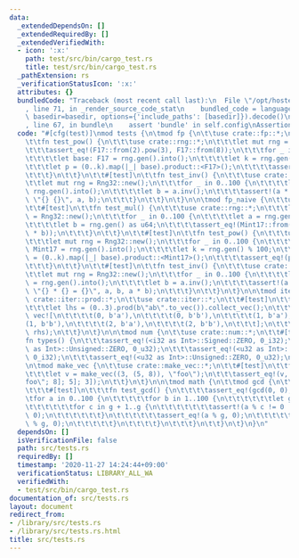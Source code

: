 ```yaml
---
data:
  _extendedDependsOn: []
  _extendedRequiredBy: []
  _extendedVerifiedWith:
  - icon: ':x:'
    path: test/src/bin/cargo_test.rs
    title: test/src/bin/cargo_test.rs
  _pathExtension: rs
  _verificationStatusIcon: ':x:'
  attributes: {}
  bundledCode: "Traceback (most recent call last):\n  File \"/opt/hostedtoolcache/Python/3.9.0/x64/lib/python3.9/site-packages/onlinejudge_verify/documentation/build.py\"\
    , line 71, in _render_source_code_stat\n    bundled_code = language.bundle(stat.path,\
    \ basedir=basedir, options={'include_paths': [basedir]}).decode()\n  File \"/opt/hostedtoolcache/Python/3.9.0/x64/lib/python3.9/site-packages/onlinejudge_verify/languages/user_defined.py\"\
    , line 67, in bundle\n    assert 'bundle' in self.config\nAssertionError\n"
  code: "#[cfg(test)]\nmod tests {\n\tmod fp {\n\t\tuse crate::fp::*;\n\t\t#[test]\n\
    \t\tfn test_pow() {\n\t\t\tuse crate::rng::*;\n\t\t\tlet mut rng = Rng32::new();\n\
    \t\t\tassert_eq!(F17::from(2).pow(3), F17::from(8));\n\t\t\tfor _ in 0..100 {\n\
    \t\t\t\tlet base: F17 = rng.gen().into();\n\t\t\t\tlet k = rng.gen() % 100;\n\t\
    \t\t\tlet p = (0..k).map(|_| base).product::<F17>();\n\t\t\t\tassert_eq!(p, base.pow(k));\n\
    \t\t\t}\n\t\t}\n\t\t#[test]\n\t\tfn test_inv() {\n\t\t\tuse crate::rng::*;\n\t\
    \t\tlet mut rng = Rng32::new();\n\t\t\tfor _ in 0..100 {\n\t\t\t\tlet a: F17 =\
    \ rng.gen().into();\n\t\t\t\tlet b = a.inv();\n\t\t\t\tassert!(a * b == F17::ONE,\
    \ \"{} {}\", a, b);\n\t\t\t}\n\t\t}\n\t}\n\n\tmod fp_naive {\n\t\tuse crate::mint::*;\n\
    \t\t#[test]\n\t\tfn test_mul() {\n\t\t\tuse crate::rng::*;\n\t\t\tlet mut rng\
    \ = Rng32::new();\n\t\t\tfor _ in 0..100 {\n\t\t\t\tlet a = rng.gen() as u64;\n\
    \t\t\t\tlet b = rng.gen() as u64;\n\t\t\t\tassert_eq!(Mint17::from(a) * b, Mint17::from(a\
    \ * b));\n\t\t\t}\n\t\t}\n\t\t#[test]\n\t\tfn test_pow() {\n\t\t\tuse crate::rng::*;\n\
    \t\t\tlet mut rng = Rng32::new();\n\t\t\tfor _ in 0..100 {\n\t\t\t\tlet base:\
    \ Mint17 = rng.gen().into();\n\t\t\t\tlet k = rng.gen() % 100;\n\t\t\t\tlet p\
    \ = (0..k).map(|_| base).product::<Mint17>();\n\t\t\t\tassert_eq!(p, base.pow(k.into()));\n\
    \t\t\t}\n\t\t}\n\t\t#[test]\n\t\tfn test_inv() {\n\t\t\tuse crate::rng::*;\n\t\
    \t\tlet mut rng = Rng32::new();\n\t\t\tfor _ in 0..100 {\n\t\t\t\tlet a: Mint17\
    \ = rng.gen().into();\n\t\t\t\tlet b = a.inv();\n\t\t\t\tassert!(a * b == Mint17::ONE,\
    \ \"{} * {} = {}\", a, b, a * b);\n\t\t\t}\n\t\t}\n\t}\n\n\tmod iter {\n\t\tuse\
    \ crate::iter::prod::*;\n\t\tuse crate::iter::*;\n\t\t#[test]\n\t\tfn test() {\n\
    \t\t\tlet lhs = (0..3).prod(b\"ab\".to_vec()).collect_vec();\n\t\t\tlet rhs =\
    \ vec![\n\t\t\t\t(0, b'a'),\n\t\t\t\t(0, b'b'),\n\t\t\t\t(1, b'a'),\n\t\t\t\t\
    (1, b'b'),\n\t\t\t\t(2, b'a'),\n\t\t\t\t(2, b'b'),\n\t\t\t];\n\t\t\tassert_eq!(lhs,\
    \ rhs);\n\t\t}\n\t}\n\n\tmod num {\n\t\tuse crate::num::*;\n\t\t#[test]\n\t\t\
    fn types() {\n\t\t\tassert_eq!(<i32 as Int>::Signed::ZERO, 0_i32);\n\t\t\tassert_eq!(<i32\
    \ as Int>::Unsigned::ZERO, 0_u32);\n\t\t\tassert_eq!(<u32 as Int>::Signed::ZERO,\
    \ 0_i32);\n\t\t\tassert_eq!(<u32 as Int>::Unsigned::ZERO, 0_u32);\n\t\t}\n\t}\n\
    \n\tmod make_vec {\n\t\tuse crate::make_vec::*;\n\t\t#[test]\n\t\tfn test() {\n\
    \t\t\tlet v = make_vec((3, (5, 8)), \"foo\");\n\t\t\tassert_eq!(v, vec![vec![vec![\"\
    foo\"; 8]; 5]; 3]);\n\t\t}\n\t}\n\n\tmod math {\n\t\tmod gcd {\n\t\t\tuse crate::math::gcd::*;\n\
    \t\t\t#[test]\n\t\t\tfn test_gcd() {\n\t\t\t\tassert_eq!(gcd(0, 0), 0);\n\t\t\t\
    \tfor a in 0..100 {\n\t\t\t\t\tfor b in 1..100 {\n\t\t\t\t\t\tlet g = gcd(a, b);\n\
    \t\t\t\t\t\tfor c in g + 1..g {\n\t\t\t\t\t\t\tassert!(a % c != 0 || b % c !=\
    \ 0);\n\t\t\t\t\t\t}\n\t\t\t\t\t\tassert_eq!(a % g, 0);\n\t\t\t\t\t\tassert_eq!(b\
    \ % g, 0);\n\t\t\t\t\t}\n\t\t\t\t}\n\t\t\t}\n\t\t}\n\t}\n}\n"
  dependsOn: []
  isVerificationFile: false
  path: src/tests.rs
  requiredBy: []
  timestamp: '2020-11-27 14:24:44+09:00'
  verificationStatus: LIBRARY_ALL_WA
  verifiedWith:
  - test/src/bin/cargo_test.rs
documentation_of: src/tests.rs
layout: document
redirect_from:
- /library/src/tests.rs
- /library/src/tests.rs.html
title: src/tests.rs
---
```

